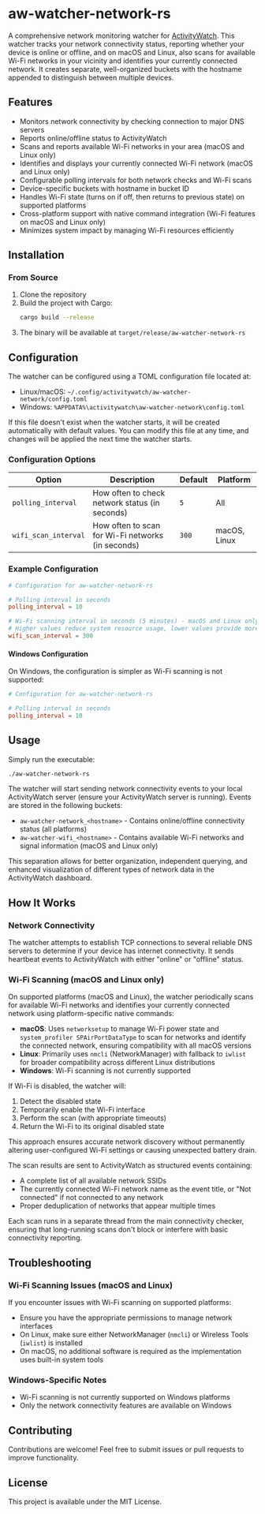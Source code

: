 # aw-watcher-network-rs

A comprehensive network monitoring watcher for [ActivityWatch](https://activitywatch.net/). This watcher tracks your network connectivity status, reporting whether your device is online or offline, and on macOS and Linux, also scans for available Wi-Fi networks in your vicinity and identifies your currently connected network. It creates separate, well-organized buckets with the hostname appended to distinguish between multiple devices.

## Features

- Monitors network connectivity by checking connection to major DNS servers
- Reports online/offline status to ActivityWatch
- Scans and reports available Wi-Fi networks in your area (macOS and Linux only)
- Identifies and displays your currently connected Wi-Fi network (macOS and Linux only)
- Configurable polling intervals for both network checks and Wi-Fi scans
- Device-specific buckets with hostname in bucket ID
- Handles Wi-Fi state (turns on if off, then returns to previous state) on supported platforms
- Cross-platform support with native command integration (Wi-Fi features on macOS and Linux only)
- Minimizes system impact by managing Wi-Fi resources efficiently

## Installation

### From Source

1. Clone the repository
2. Build the project with Cargo:
   ```bash
   cargo build --release
   ```
3. The binary will be available at `target/release/aw-watcher-network-rs`

## Configuration

The watcher can be configured using a TOML configuration file located at:

- Linux/macOS: `~/.config/activitywatch/aw-watcher-network/config.toml`
- Windows: `%APPDATA%\activitywatch\aw-watcher-network\config.toml`

If this file doesn't exist when the watcher starts, it will be created automatically with default values. You can modify this file at any time, and changes will be applied the next time the watcher starts.

### Configuration Options

| Option | Description | Default | Platform |
|--------|-------------|---------|----------|
| `polling_interval` | How often to check network status (in seconds) | `5` | All |
| `wifi_scan_interval` | How often to scan for Wi-Fi networks (in seconds) | `300` | macOS, Linux |

### Example Configuration

```toml
# Configuration for aw-watcher-network-rs

# Polling interval in seconds
polling_interval = 10

# Wi-Fi scanning interval in seconds (5 minutes) - macOS and Linux only
# Higher values reduce system resource usage, lower values provide more frequent updates
wifi_scan_interval = 300
```

#### Windows Configuration

On Windows, the configuration is simpler as Wi-Fi scanning is not supported:

```toml
# Configuration for aw-watcher-network-rs

# Polling interval in seconds
polling_interval = 10
```

## Usage

Simply run the executable:

```bash
./aw-watcher-network-rs
```

The watcher will start sending network connectivity events to your local ActivityWatch server (ensure your ActivityWatch server is running). Events are stored in the following buckets:

- `aw-watcher-network_<hostname>` - Contains online/offline connectivity status (all platforms)
- `aw-watcher-wifi_<hostname>` - Contains available Wi-Fi networks and signal information (macOS and Linux only)

This separation allows for better organization, independent querying, and enhanced visualization of different types of network data in the ActivityWatch dashboard.

## How It Works

### Network Connectivity

The watcher attempts to establish TCP connections to several reliable DNS servers to determine if your device has internet connectivity. It sends heartbeat events to ActivityWatch with either "online" or "offline" status.

### Wi-Fi Scanning (macOS and Linux only)

On supported platforms (macOS and Linux), the watcher periodically scans for available Wi-Fi networks and identifies your currently connected network using platform-specific native commands:

- **macOS**: Uses `networksetup` to manage Wi-Fi power state and `system_profiler SPAirPortDataType` to scan for networks and identify the connected network, ensuring compatibility with all macOS versions
- **Linux**: Primarily uses `nmcli` (NetworkManager) with fallback to `iwlist` for broader compatibility across different Linux distributions
- **Windows**: Wi-Fi scanning is not currently supported

If Wi-Fi is disabled, the watcher will:
1. Detect the disabled state
2. Temporarily enable the Wi-Fi interface
3. Perform the scan (with appropriate timeouts)
4. Return the Wi-Fi to its original disabled state

This approach ensures accurate network discovery without permanently altering user-configured Wi-Fi settings or causing unexpected battery drain.

The scan results are sent to ActivityWatch as structured events containing:
- A complete list of all available network SSIDs
- The currently connected Wi-Fi network name as the event title, or "Not connected" if not connected to any network
- Proper deduplication of networks that appear multiple times

Each scan runs in a separate thread from the main connectivity checker, ensuring that long-running scans don't block or interfere with basic connectivity reporting.

## Troubleshooting

### Wi-Fi Scanning Issues (macOS and Linux)

If you encounter issues with Wi-Fi scanning on supported platforms:

- Ensure you have the appropriate permissions to manage network interfaces
- On Linux, make sure either NetworkManager (`nmcli`) or Wireless Tools (`iwlist`) is installed
- On macOS, no additional software is required as the implementation uses built-in system tools

### Windows-Specific Notes

- Wi-Fi scanning is not currently supported on Windows platforms
- Only the network connectivity features are available on Windows

## Contributing

Contributions are welcome! Feel free to submit issues or pull requests to improve functionality.

## License

This project is available under the MIT License.